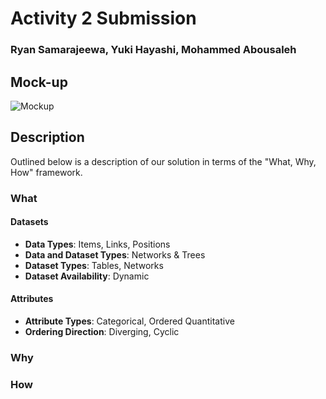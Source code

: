 # Activity 2 Submission
### Ryan Samarajeewa, Yuki Hayashi, Mohammed Abousaleh

## Mock-up
![Mockup](https://i.imgur.com/Ml8RZE5.jpg)

## Description
Outlined below is a description of our solution in terms of the "What, Why, How" framework.

### What

#### Datasets
* **Data Types**: Items, Links, Positions
* **Data and Dataset Types**: Networks & Trees
* **Dataset Types**: Tables, Networks
* **Dataset Availability**: Dynamic

#### Attributes
* **Attribute Types**: Categorical, Ordered Quantitative 
* **Ordering Direction**: Diverging, Cyclic 

### Why

### How
